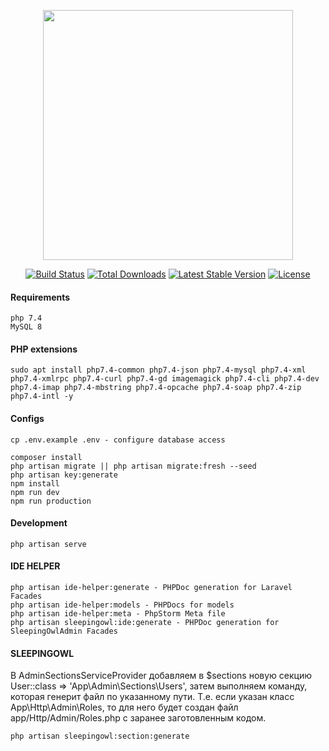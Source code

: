 <p align="center"><a href="https://laravel.com" target="_blank"><img src="https://raw.githubusercontent.com/laravel/art/master/logo-lockup/5%20SVG/2%20CMYK/1%20Full%20Color/laravel-logolockup-cmyk-red.svg" width="400"></a></p>

<p align="center">
<a href="https://travis-ci.org/laravel/framework"><img src="https://travis-ci.org/laravel/framework.svg" alt="Build Status"></a>
<a href="https://packagist.org/packages/laravel/framework"><img src="https://poser.pugx.org/laravel/framework/d/total.svg" alt="Total Downloads"></a>
<a href="https://packagist.org/packages/laravel/framework"><img src="https://poser.pugx.org/laravel/framework/v/stable.svg" alt="Latest Stable Version"></a>
<a href="https://packagist.org/packages/laravel/framework"><img src="https://poser.pugx.org/laravel/framework/license.svg" alt="License"></a>
</p>

#### Requirements
```
php 7.4
MySQL 8
```

#### PHP extensions
```shell script
sudo apt install php7.4-common php7.4-json php7.4-mysql php7.4-xml php7.4-xmlrpc php7.4-curl php7.4-gd imagemagick php7.4-cli php7.4-dev php7.4-imap php7.4-mbstring php7.4-opcache php7.4-soap php7.4-zip php7.4-intl -y
```

#### Configs
```shell script
cp .env.example .env - configure database access
```

```shell script
composer install
php artisan migrate || php artisan migrate:fresh --seed 
php artisan key:generate
npm install
npm run dev
npm run production
```

#### Development
```shell script
php artisan serve
```

#### IDE HELPER
```shell script
php artisan ide-helper:generate - PHPDoc generation for Laravel Facades
php artisan ide-helper:models - PHPDocs for models
php artisan ide-helper:meta - PhpStorm Meta file
php artisan sleepingowl:ide:generate - PHPDoc generation for SleepingOwlAdmin Facades
```

#### SLEEPINGOWL
В AdminSectionsServiceProvider добавляем в $sections новую секцию User::class => 'App\Admin\Sections\Users', затем выполняем команду, которая генерит файл по указанному пути. Т.е. если указан класс App\Http\Admin\Roles, то для него будет создан файл app/Http/Admin/Roles.php с заранее заготовленным кодом.
 
```shell script
php artisan sleepingowl:section:generate
```
